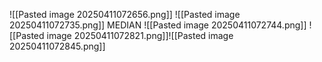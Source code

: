 ![[Pasted image 20250411072656.png]]
![[Pasted image 20250411072735.png]]
MEDIAN
![[Pasted image 20250411072744.png]]
![[Pasted image 20250411072821.png]]![[Pasted image 20250411072845.png]]
